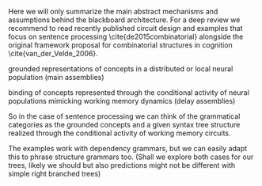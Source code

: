 Here we will only summarize the main abstract mechanisms and assumptions behind the blackboard architecture. For a deep review we recommend to read recently published circuit design and examples that focus on sentence processing \cite{de2015combinatorial} alongside the original framework proposal for combinatorial structures in cognition \cite{van_der_Velde_2006}.

grounded representations of concepts in a distributed or local neural population (main assemblies)

binding of concepts represented through the conditional activity of neural populations mimicking working memory dynamics (delay assemblies)

So in the case of sentence processing we can think of the grammatical categories as the grounded concepts and a given syntax tree structure realized through the conditional activity of working memory circuits.




The examples work with dependency grammars, but we can easily adapt this to phrase structure grammars too. (Shall we explore both cases for our trees, likely we should but also predictions might not be different with simple right branched trees)

